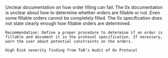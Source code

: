 Unclear documentation on how order filling can fail: The 0x documentation is unclear about how to determine whether orders are fillable or not. Even some fillable orders cannot be completely filled. The 0x specification does not state clearly enough how fillable orders are determined.

    Recommendation: Define a proper procedure to determine if an order is fillable and document it in the protocol specification. If necessary, warn the user about potential constraints on the orders.

    High Risk severity finding from ToB’s Audit of 0x Protocol